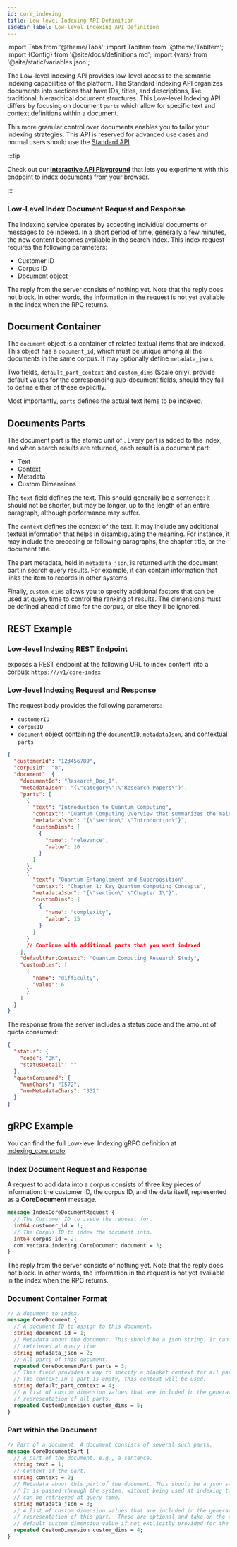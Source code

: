 ```yaml
---
id: core_indexing
title: Low-level Indexing API Definition
sidebar_label: Low-level Indexing API Definition
---
```


import Tabs from '@theme/Tabs';
import TabItem from '@theme/TabItem';
import {Config} from '@site/docs/definitions.md';
import {vars} from '@site/static/variables.json';

The Low-level Indexing API provides low-level access to the semantic indexing 
capabilities of the platform. The Standard Indexing API organizes documents 
into sections that have IDs, titles, and descriptions, like traditional, 
hierarchical document structures. This Low-level Indexing API differs by 
focusing on document `parts` which allow for specific text and context 
definitions within 
a document.

This more granular control over documents enables you to tailor your indexing 
strategies. This API is reserved for advanced use cases and normal 
users should use the [Standard API](indexing).

:::tip

Check out our [**interactive API Playground**](/docs/rest-api/core-index) that lets you experiment 
with this endpoint to index documents from your browser.

:::

### Low-Level Index Document Request and Response

The indexing service operates by accepting individual documents or messages to 
be indexed. In a short period of time, generally a few minutes, the new 
content becomes available in the search index. This index request requires the 
following parameters:

* Customer ID 
* Corpus ID
* Document object

The reply from the server consists of nothing yet. Note that the reply does not
block. In other words, the information in the request is not yet available in
the index when the RPC returns.

## Document Container

The `document` object is a container of related textual items that are indexed. 
This object has a `document_id`, which must be unique among all the documents in
the same corpus. It may optionally define `metadata_json`.

Two fields, `default_part_context` and `custom_dims` (Scale only), provide 
default values for the corresponding sub-document fields, should they fail to 
define either of these explicitly.

Most importantly, `parts` defines the actual text items to be indexed.

## Documents Parts

The document part is the atomic unit of <Config v="names.product"/>. Every 
part is added to the index, and when search results are returned, each result 
is a document part:
* Text
* Context
* Metadata
* Custom Dimensions

The `text` field defines the text. This should generally be a sentence: it
should not be shorter, but may be longer, up to the length of an entire
paragraph, although performance may suffer.

The `context` defines the context of the text. It may include any additional
textual information that helps in disambiguating the meaning. For instance, it
may include the preceding or following paragraphs, the chapter title, or the
document title.

The part metadata, held in `metadata_json`, is returned with the document part
in search query results. For example, it can contain information that links the
item to records in other systems.

Finally, `custom_dims` allows you to specify additional factors that can be
used at query time to control the ranking of results. The dimensions must be
defined ahead of time for the corpus, or else they'll be ignored.

## REST Example

### Low-level Indexing REST Endpoint

<Config v="names.product"/> exposes a REST endpoint at the following URL
to index content into a corpus:
<code>https://<Config v="domains.rest.indexing"/>/v1/core-index</code>


### Low-level Indexing Request and Response

The request body provides the following parameters:

* `customerID`
* `corpusID`
* `document` object containing the `documentID`, `metadataJson`, and contextual `parts`

```json
{
  "customerId": "123456789",
  "corpusId": "8",
  "document": {
    "documentId": "Research_Doc_1",
    "metadataJson": "{\"category\":\"Research Papers\"}",
    "parts": [
      {
        "text": "Introduction to Quantum Computing",
        "context": "Quantum Computing Overview that summarizes the main points of the paper's purpose",
        "metadataJson": "{\"section\":\"Introduction\"}",
        "customDims": [
          {
            "name": "relevance",
            "value": 10
          }
        ]
      },
      {
        "text": "Quantum Entanglement and Superposition",
        "context": "Chapter 1: Key Quantum Computing Concepts",
        "metadataJson": "{\"section\":\"Chapter 1\"}",
        "customDims": [
          {
            "name": "complexity",
            "value": 15
          }
        ]
      }
      // Continue with additional parts that you want indexed
    ],
    "defaultPartContext": "Quantum Computing Research Study",
    "customDims": [
      {
        "name": "difficulty",
        "value": 6
      }
    ]
  }
}
```
The response from the server includes a status code and the amount of quota 
consumed:

```json
{
  "status": {
    "code": "OK",
    "statusDetail": ""
  },
  "quotaConsumed": {
    "numChars": "1572",
    "numMetadataChars": "332"
  }
}

```

## gRPC Example

You can find the full Low-level Indexing gRPC definition at [indexing_core.proto](https://github.com/vectara/protos/blob/main/indexing_core.proto).

### Index Document Request and Response

A request to add data into a corpus consists of three key pieces of information:
the customer ID, the corpus ID, and the data itself, represented as a
**CoreDocument** message.

```protobuf
message IndexCoreDocumentRequest {
  // The Customer ID to issue the request for.
  int64 customer_id = 1;
  // The Corpus ID to index the document into.
  int64 corpus_id = 2;
  com.vectara.indexing.CoreDocument document = 3;
}
```

The reply from the server consists of nothing yet. Note that the reply does not
block. In other words, the information in the request is not yet available in
the index when the RPC returns.

### Document Container Format

```protobuf
// A document to index.
message CoreDocument {
  // A document ID to assign to this document.
  string document_id = 1;
  // Metadata about the document. This should be a json string. It can be
  // retrieved at query time.
  string metadata_json = 2;
  // All parts of this document.
  repeated CoreDocumentPart parts = 3;
  // This field provides a way to specify a blanket context for all parts. If
  // the context in a part is empty, this context will be used.
  string default_part_context = 4;
  // A list of custom dimension values that are included in the generated
  // representation of all parts.
  repeated CustomDimension custom_dims = 5;
}
```

### Part within the Document

```protobuf
// Part of a document. A document consists of several such parts.
message CoreDocumentPart {
  // A part of the document. e.g., a sentence.
  string text = 1;
  // Context of the part.
  string context = 2;
  // Metadata about this part of the document. This should be a json string.
  // It is passed through the system, without being used at indexing time. It
  // can be retrieved at query time.
  string metadata_json = 3;
  // A list of custom dimension values that are included in the generated
  // representation of this part.  These are optional and take on the corpus
  // default custom dimension value if not explicitly provided for the document
  repeated CustomDimension custom_dims = 4;
}
```
